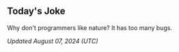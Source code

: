 ## Today's Joke
Why don't programmers like nature? It has too many bugs.

*Updated August 07, 2024 (UTC)*
